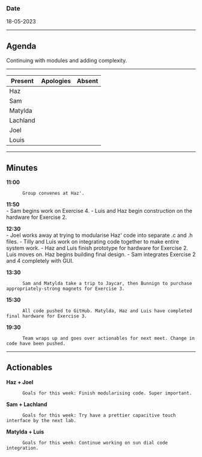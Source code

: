 
### Date 

18-05-2023
___
## Agenda
Continuing with modules and adding complexity.
___

| Present  | Apologies | Absent |
| ------------- | ------------- | ------------- |
| Haz  |   |    |
| Sam  |   |   |
| Matylda  |    |   |
| Lachland  |    |    |
| Joel |    |   |
| Louis  |   |   |

___

## Minutes

        
**11:00**  
          
          Group convenes at Haz'.
          
**11:50**  
          - Sam begins work on Exercise 4.
          - Luis and Haz begin construction on the hardware for Exercise 2. 

**12:30**   
          - Joel works away at trying to modularise Haz' code into separate .c and .h files.
          - Tilly and Luis work on integrating code together to make entire system work.
          - Haz and Luis finish prototype for hardware for Exercise 2. Luis moves on. Haz begins building final design.
          - Sam integrates Exercise 2 and 4 completely with GUI.
          
**13:30**   

          Sam and Matylda take a trip to Jaycar, then Bunnign to purchase appropriately-strong magnets for Exercise 3.
          
**15:30**   

          All code pushed to GitHub. Matylda, Haz and Luis have completed final hardware for Exercise 3. 
          
**19:30**   

          Team wraps up and goes over actionables for next meet. Change in code have been pushed. 
          
___
## Actionables

**Haz + Joel**  
          
          Goals for this week: Finish modularising code. Super important.
          
**Sam + Lachland**  
          
          Goals for this week: Try have a prettier capacitive touch interface by the next lab.
          
**Matylda + Luis**  
          
          Goals for this week: Continue working on sun dial code integration. 

          
        
